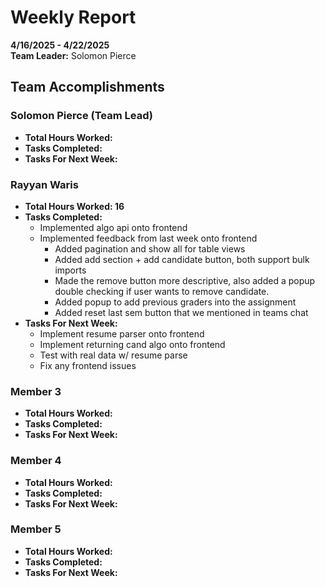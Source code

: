 # Weekly Report  
**4/16/2025 - 4/22/2025**  
**Team Leader:** Solomon Pierce

## Team Accomplishments  
### Solomon Pierce (Team Lead)
- **Total Hours Worked:**
- **Tasks Completed:**
- **Tasks For Next Week:**

### Rayyan Waris
- **Total Hours Worked: 16**
- **Tasks Completed:**
  - Implemented algo api onto frontend
  - Implemented feedback from last week onto frontend
    - Added pagination and show all for table views
    - Added add section + add candidate button, both support bulk imports
    - Made the remove button more descriptive, also added a popup double checking if user wants to remove candidate.
    - Added popup to add previous graders into the assignment
    - Added reset last sem button that we mentioned in teams chat
- **Tasks For Next Week:**
  - Implement resume parser onto frontend
  - Implement returning cand algo onto frontend
  - Test with real data w/ resume parse
  - Fix any frontend issues

### Member 3
- **Total Hours Worked:**
- **Tasks Completed:**
- **Tasks For Next Week:**

### Member 4
- **Total Hours Worked:**
- **Tasks Completed:**
- **Tasks For Next Week:**

### Member 5
- **Total Hours Worked:**
- **Tasks Completed:**
- **Tasks For Next Week:**
